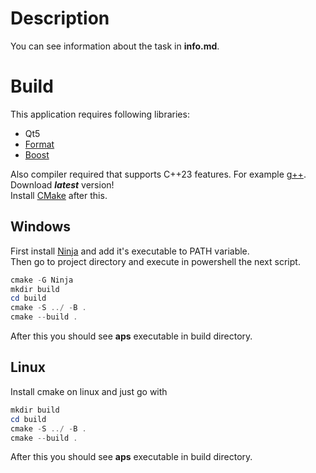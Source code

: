 # Description
You can see information about the task in **info.md**.
# Build
This application requires following libraries:
- Qt5  
- [Format](https://github.com/fmtlib/fmt)
- [Boost](https://sourceforge.net/projects/boost/files/boost-binaries/1.83.0/boost_1_83_0-msvc-14.3-64.exe/download)

Also compiler required that supports C++23 features. For example [g++](http://www.equation.com/servlet/equation.cmd?fa=fortran). Download ***latest*** version!  
Install [CMake](https://cmake.org/download/) after this.
## Windows
First install [Ninja](https://github.com/ninja-build/ninja/releases) and add it's executable to PATH variable.  
Then go to project directory and execute in powershell the next script.
```powershell
cmake -G Ninja
mkdir build
cd build
cmake -S ../ -B .
cmake --build . 
```
After this you should see **aps** executable in build directory.
## Linux
Install cmake on linux and just go with
```powershell
mkdir build
cd build
cmake -S ../ -B .
cmake --build . 
```
After this you should see **aps** executable in build directory.

